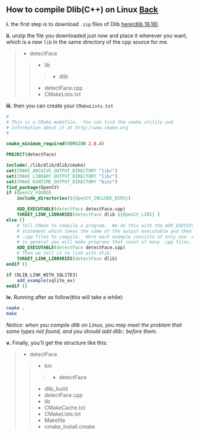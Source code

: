 ## How to compile Dlib(C++) on Linux [Back](./qa.md)

**i.** the first step is to download `.zip` files of Dlib [here(dlib 18.18)](https://github.com/aleen42/PersonalWiki/raw/master/qa/dlib-18.18.zip).

**ii.** unzip the file you downloaded just now and place it wherever you want, which is a new `lib` in the same directory of the cpp source for me.

> - detectFace
>> - lib
>>> - dlib
>> - detectFace.cpp
>> - CMakeLists.txt

**iii.** then you can create your `CMakeLists.txt`

```cmake
#
# This is a CMake makefile.  You can find the cmake utility and
# information about it at http://www.cmake.org
#

cmake_minimum_required(VERSION 2.8.4)

PROJECT(detectFace)

include(./lib/dlib/dlib/cmake)
set(CMAKE_ARCHIVE_OUTPUT_DIRECTORY "lib/")
set(CMAKE_LIBRARY_OUTPUT_DIRECTORY "lib/")
set(CMAKE_RUNTIME_OUTPUT_DIRECTORY "bin/")
find_package(OpenCV)
if (OpenCV_FOUND)
	include_directories(${OpenCV_INCLUDE_DIRS})

	ADD_EXECUTABLE(detectFace detectFace.cpp)
	TARGET_LINK_LIBRARIES(detectFace dlib ${OpenCV_LIBS} )
else ()
	# Tell CMake to compile a program.  We do this with the ADD_EXECUTABLE()
	# statement which takes the name of the output executable and then a list of
	# .cpp files to compile.  Here each example consists of only one .cpp file but
	# in general you will make programs that const of many .cpp files.
	ADD_EXECUTABLE(detectFace detectFace.cpp)
	# Then we tell it to link with dlib.
	TARGET_LINK_LIBRARIES(detectFace dlib)
endif ()

if (DLIB_LINK_WITH_SQLITE3)
	add_example(sqlite_ex)
endif ()
```

**iv.** Running after as follow(this will take a while):

```bash
cmake .
make
```

*Notice: when you compile dlib on Linux, you may meet the problem that some types not found, and you should add dlib:: before them.*

**v.** Finally, you'll get the structure like this:

> - detectFace
>> - bin
>>> - detectFace
>> - dlib_build
>> - detectFace.cpp
>> - lib
>> - CMakeCache.txt
>> - CMakeLists.txt
>> - Makefile
>> - cmake_install.cmake

